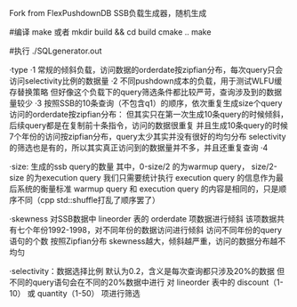 Fork from FlexPushdownDB
SSB负载生成器，随机生成

#编译
make
或者
mkdir build && cd build
cmake ..
make


#执行
./SQLgenerator.out <type> <size> <skewness> <selectivity>

·type 
    ·1 常规的倾斜负载，访问数据的orderdate按zipfian分布，每次query只会访问selectivity比例的数据量
    ·2 不同pushdown成本的负载，用于测试WLFU缓存替换策略
        但好像这个负载下的query筛选条件都比较严苛，查询涉及到的数据量较少
    ·3 按照SSB的10条查询（不包含q1）的顺序，依次重复生成size个query
        访问的orderdate按zipfian分布：
            但其实只在第一次生成10条query的时候倾斜，后续query都是在复制前十条指令，访问的数据很重复
            并且生成10条query的时候7个年份的访问按zipfian分布，query太少其实并没有很好的均匀分布
        selectivity的筛选也是有的，所以其实真正访问到的数据量并不多，并且还重复查询
    ·4 

·size: 生成的ssb query的数量
    其中，0-size/2 的为warmup query， size/2-size 的为execution query
    我们只需要统计执行 execution query 的信息作为最后系统的衡量标准
    warmup query 和 execution query 的内容是相同的，只是顺序不同（cpp std::shuffle打乱了顺序罢了）

·skewness
    对SSB数据中 lineorder 表的 orderdate 项数据进行倾斜
    该项数据共有七个年份1992-1998，对不同年份的数据访问进行倾斜
    访问不同年份的query语句的个数 按照Zipfian分布
    skewness越大，倾斜越严重，访问的数据分布越不均匀

·selectivity：数据选择比例
    默认为0.2，含义是每次查询都只涉及20%的数据
    但不同的query语句会在不同的20%数据中进行
    对 lineorder 表中的 discount（1-10） 或 quantity（1-50） 项进行筛选